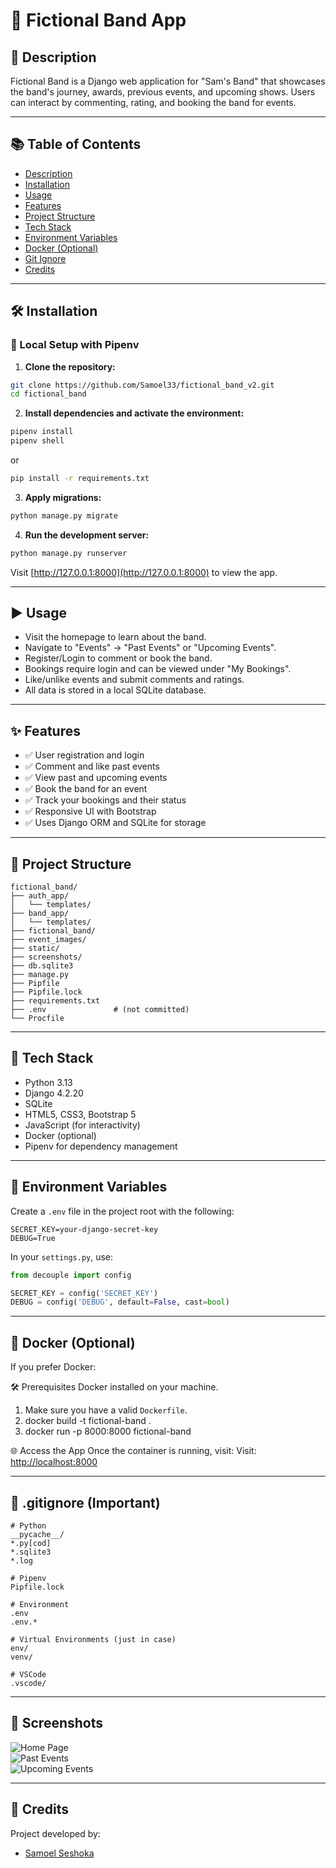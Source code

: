 # 🎸 Fictional Band App

## 📌 Description

Fictional Band is a Django web application for "Sam's Band" that showcases the band's journey, awards, previous events, and upcoming shows. Users can interact by commenting, rating, and booking the band for events.

---

## 📚 Table of Contents

- [Description](#-description)
- [Installation](#-installation)
- [Usage](#-usage)
- [Features](#-features)
- [Project Structure](#-project-structure)
- [Tech Stack](#-tech-stack)
- [Environment Variables](#-environment-variables)
- [Docker (Optional)](#-docker-optional)
- [Git Ignore](#-git-ignore)
- [Credits](#-credits)

---

## 🛠 Installation

### 🔧 Local Setup with Pipenv

1. **Clone the repository:**

```bash
git clone https://github.com/Samoel33/fictional_band_v2.git
cd fictional_band
```

2. **Install dependencies and activate the environment:**

```bash
pipenv install
pipenv shell
```

or

```bash
pip install -r requirements.txt
```

3. **Apply migrations:**

```bash
python manage.py migrate
```

4. **Run the development server:**

```bash
python manage.py runserver
```

Visit [http://127.0.0.1:8000](http://127.0.0.1:8000) to view the app.

---

## ▶️ Usage

- Visit the homepage to learn about the band.
- Navigate to "Events" → "Past Events" or "Upcoming Events".
- Register/Login to comment or book the band.
- Bookings require login and can be viewed under "My Bookings".
- Like/unlike events and submit comments and ratings.
- All data is stored in a local SQLite database.

---

## ✨ Features

- ✅ User registration and login
- ✅ Comment and like past events
- ✅ View past and upcoming events
- ✅ Book the band for an event
- ✅ Track your bookings and their status
- ✅ Responsive UI with Bootstrap
- ✅ Uses Django ORM and SQLite for storage

---

## 🧱 Project Structure

```
fictional_band/
├── auth_app/
│   └── templates/
├── band_app/
│   └── templates/
├── fictional_band/
├── event_images/
├── static/
├── screenshots/
├── db.sqlite3
├── manage.py
├── Pipfile
├── Pipfile.lock
├── requirements.txt
├── .env               # (not committed)
└── Procfile
```

---

## 🧰 Tech Stack

- Python 3.13
- Django 4.2.20
- SQLite
- HTML5, CSS3, Bootstrap 5
- JavaScript (for interactivity)
- Docker (optional)
- Pipenv for dependency management

---

## 🔐 Environment Variables

Create a `.env` file in the project root with the following:

```env
SECRET_KEY=your-django-secret-key
DEBUG=True
```

In your `settings.py`, use:

```python
from decouple import config

SECRET_KEY = config('SECRET_KEY')
DEBUG = config('DEBUG', default=False, cast=bool)
```

---

## 🐳 Docker (Optional)

If you prefer Docker:

🛠 Prerequisites
Docker installed on your machine.

1. Make sure you have a valid `Dockerfile`.
2. docker build -t fictional-band .
3. docker run -p 8000:8000 fictional-band

🌐 Access the App
Once the container is running, visit:
Visit: [http://localhost:8000](http://localhost:8000)

---

## 📄 .gitignore (Important)

```
# Python
__pycache__/
*.py[cod]
*.sqlite3
*.log

# Pipenv
Pipfile.lock

# Environment
.env
.env.*

# Virtual Environments (just in case)
env/
venv/

# VSCode
.vscode/
```

---

## 📸 Screenshots

![Home Page](screenshots/Homepage_and_navigation.png)  
![Past Events](screenshots/pastevents.png)  
![Upcoming Events](screenshots/Upcoming_events.png)

---

## 👥 Credits

Project developed by:

- [Samoel Seshoka](https://github.com/Samoel33)
